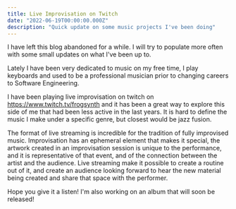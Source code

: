 ```yaml
---
title: Live Improvisation on Twitch 
date: "2022-06-19T00:00:00.000Z"
description: "Quick update on some music projects I've been doing"
---
```


I have left this blog abandoned for a while. I will try to populate more often with some small updates on what I've been up to.

Lately I have been very dedicated to music on my free time, I play keyboards and used to be a professional musician prior to changing careers to Software Engineering.

I have been playing live improvisation on twitch on https://www.twitch.tv/frogsynth and it has been a great way to explore this side of me that had been less active in the last years. It is hard to define the music I make under a specific genre, but closest would be jazz fusion.

The format of live streaming is incredible for the tradition of fully improvised music. Improvisation has an ephemeral element that makes it special, the artwork created in an improvisation session is unique to the performance, and it is representative of that event, and of the connection between the artist and the audience. Live streaming make it possible to create a routine out of it, and create an audience looking forward to hear the new material being created and share that space with the performer. 

Hope you give it a listen! I'm also working on an album that will soon be released!
